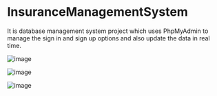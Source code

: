 # InsuranceManagementSystem
It is database management system project which uses PhpMyAdmin to manage the sign in and sign up options and also update the data in real time.

![image](https://user-images.githubusercontent.com/70505625/103275885-257ca500-49eb-11eb-8180-9a6cb39de8e2.png)

![image](https://user-images.githubusercontent.com/70505625/103276010-78565c80-49eb-11eb-904d-803c8c77513b.png)


![image](https://user-images.githubusercontent.com/70505625/103276373-57dad200-49ec-11eb-9776-fc8492569f93.png)
